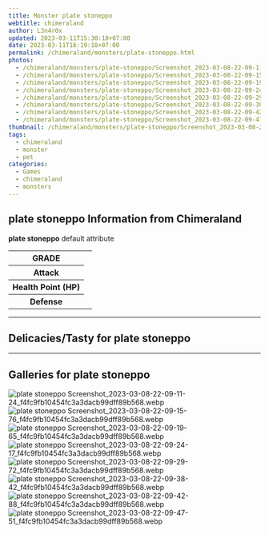 ```yaml
---
title: Monster plate stoneppo
webtitle: chimeraland
author: L3n4r0x
updated: 2023-03-11T15:30:18+07:00
date: 2023-03-11T16:19:18+07:00
permalink: /chimeraland/monsters/plate-stoneppo.html
photos:
  - /chimeraland/monsters/plate-stoneppo/Screenshot_2023-03-08-22-09-11-24_f4fc9fb10454fc3a3dacb99dff89b568.webp
  - /chimeraland/monsters/plate-stoneppo/Screenshot_2023-03-08-22-09-15-76_f4fc9fb10454fc3a3dacb99dff89b568.webp
  - /chimeraland/monsters/plate-stoneppo/Screenshot_2023-03-08-22-09-19-65_f4fc9fb10454fc3a3dacb99dff89b568.webp
  - /chimeraland/monsters/plate-stoneppo/Screenshot_2023-03-08-22-09-24-17_f4fc9fb10454fc3a3dacb99dff89b568.webp
  - /chimeraland/monsters/plate-stoneppo/Screenshot_2023-03-08-22-09-29-72_f4fc9fb10454fc3a3dacb99dff89b568.webp
  - /chimeraland/monsters/plate-stoneppo/Screenshot_2023-03-08-22-09-38-42_f4fc9fb10454fc3a3dacb99dff89b568.webp
  - /chimeraland/monsters/plate-stoneppo/Screenshot_2023-03-08-22-09-42-88_f4fc9fb10454fc3a3dacb99dff89b568.webp
  - /chimeraland/monsters/plate-stoneppo/Screenshot_2023-03-08-22-09-47-51_f4fc9fb10454fc3a3dacb99dff89b568.webp
thumbnail: /chimeraland/monsters/plate-stoneppo/Screenshot_2023-03-08-22-09-11-24_f4fc9fb10454fc3a3dacb99dff89b568.webp
tags:
  - chimeraland
  - monster
  - pet
categories:
  - Games
  - chimeraland
  - monsters
---
```


<section id="bootstrap-wrapper"><link rel="stylesheet" href="https://rawcdn.githack.com/dimaslanjaka/Web-Manajemen/870a349/css/bootstrap-5-3-0-alpha3-wrapper.css"/><h2 id="attribute">plate stoneppo Information from Chimeraland</h2><p><b>plate stoneppo</b> default attribute <table><tr><th>GRADE</th><td></td></tr><tr><th>Attack</th><td></td></tr><tr><th>Health Point (HP)</th><td></td></tr><tr><th>Defense</th><td></td></tr></table></p><hr/><h2 id="delicacies">Delicacies/Tasty for plate stoneppo</h2><div class="bg-dark text-light"></div><hr/><div id="gallery"><h2>Galleries for plate stoneppo</h2><div class="row"><div class="col-lg-6 col-12"><img src="/chimeraland/monsters/plate-stoneppo/Screenshot_2023-03-08-22-09-11-24_f4fc9fb10454fc3a3dacb99dff89b568.webp" alt="plate stoneppo Screenshot_2023-03-08-22-09-11-24_f4fc9fb10454fc3a3dacb99dff89b568.webp"/></div><div class="col-lg-6 col-12"><img src="/chimeraland/monsters/plate-stoneppo/Screenshot_2023-03-08-22-09-15-76_f4fc9fb10454fc3a3dacb99dff89b568.webp" alt="plate stoneppo Screenshot_2023-03-08-22-09-15-76_f4fc9fb10454fc3a3dacb99dff89b568.webp"/></div><div class="col-lg-6 col-12"><img src="/chimeraland/monsters/plate-stoneppo/Screenshot_2023-03-08-22-09-19-65_f4fc9fb10454fc3a3dacb99dff89b568.webp" alt="plate stoneppo Screenshot_2023-03-08-22-09-19-65_f4fc9fb10454fc3a3dacb99dff89b568.webp"/></div><div class="col-lg-6 col-12"><img src="/chimeraland/monsters/plate-stoneppo/Screenshot_2023-03-08-22-09-24-17_f4fc9fb10454fc3a3dacb99dff89b568.webp" alt="plate stoneppo Screenshot_2023-03-08-22-09-24-17_f4fc9fb10454fc3a3dacb99dff89b568.webp"/></div><div class="col-lg-6 col-12"><img src="/chimeraland/monsters/plate-stoneppo/Screenshot_2023-03-08-22-09-29-72_f4fc9fb10454fc3a3dacb99dff89b568.webp" alt="plate stoneppo Screenshot_2023-03-08-22-09-29-72_f4fc9fb10454fc3a3dacb99dff89b568.webp"/></div><div class="col-lg-6 col-12"><img src="/chimeraland/monsters/plate-stoneppo/Screenshot_2023-03-08-22-09-38-42_f4fc9fb10454fc3a3dacb99dff89b568.webp" alt="plate stoneppo Screenshot_2023-03-08-22-09-38-42_f4fc9fb10454fc3a3dacb99dff89b568.webp"/></div><div class="col-lg-6 col-12"><img src="/chimeraland/monsters/plate-stoneppo/Screenshot_2023-03-08-22-09-42-88_f4fc9fb10454fc3a3dacb99dff89b568.webp" alt="plate stoneppo Screenshot_2023-03-08-22-09-42-88_f4fc9fb10454fc3a3dacb99dff89b568.webp"/></div><div class="col-lg-6 col-12"><img src="/chimeraland/monsters/plate-stoneppo/Screenshot_2023-03-08-22-09-47-51_f4fc9fb10454fc3a3dacb99dff89b568.webp" alt="plate stoneppo Screenshot_2023-03-08-22-09-47-51_f4fc9fb10454fc3a3dacb99dff89b568.webp"/></div></div></div></section>